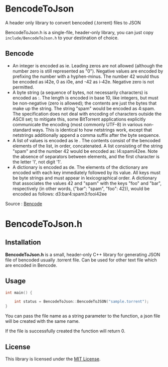 # BencodeToJson
 A header only library to convert bencoded (.torrent) files to JSON  

 BencodeToJson.h is a single-file, header-only library, you can just copy `include/BencodeToJson.h` to your destination of choice.

## Bencode

* An integer is encoded as i<integer encoded in base ten ASCII>e. Leading zeros are not allowed (although the number zero is still represented as "0"). Negative values are encoded by prefixing the number with a hyphen-minus. The number 42 would thus be encoded as i42e, 0 as i0e, and -42 as i-42e. Negative zero is not permitted.
* A byte string (a sequence of bytes, not necessarily characters) is encoded as <length>:<contents>. The length is encoded in base 10, like integers, but must be non-negative (zero is allowed); the contents are just the bytes that make up the string. The string "spam" would be encoded as 4:spam. The specification does not deal with encoding of characters outside the ASCII set; to mitigate this, some BitTorrent applications explicitly communicate the encoding (most commonly UTF-8) in various non-standard ways. This is identical to how netstrings work, except that netstrings additionally append a comma suffix after the byte sequence.
* A list of values is encoded as l<contents>e . The contents consist of the bencoded elements of the list, in order, concatenated. A list consisting of the string "spam" and the number 42 would be encoded as: l4:spami42ee. Note the absence of separators between elements, and the first character is the letter 'l', not digit '1'.
* A dictionary is encoded as d<contents>e. The elements of the dictionary are encoded with each key immediately followed by its value. All keys must be byte strings and must appear in lexicographical order. A dictionary that associates the values 42 and "spam" with the keys "foo" and "bar", respectively (in other words, {"bar": "spam", "foo": 42}), would be encoded as follows: d3:bar4:spam3:fooi42ee

Source : [Bencode][wikipedia] 

# BencodeToJson.h

## Installation

**BencodeToJson.h** is a small, header-only C++ library for generating JSON file of bencoded usually .torrent file.
Can be used for other text file which are encoded in Bencode.

## Usage

```c++
int main() {

	int status = BencodeToJson::BencodeToJSON("sample.torrent");
}
```

You can pass the file name as a string parameter to the function, a json file will be created with the same name. 

If the file is successfully created the function will return 0. 

## License

This library is licensed under the [MIT License](LICENSE).

[wikipedia]: https://en.wikipedia.org/wiki/Bencode
